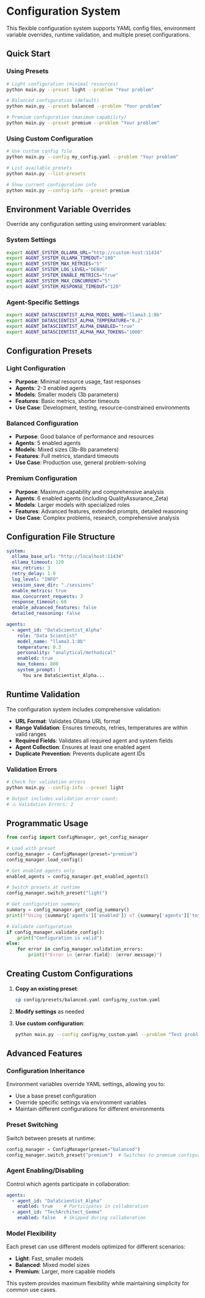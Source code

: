 # Configuration System

This flexible configuration system supports YAML config files, environment variable overrides, runtime validation, and multiple preset configurations.

## Quick Start

### Using Presets
```bash
# Light configuration (minimal resources)
python main.py --preset light --problem "Your problem"

# Balanced configuration (default)
python main.py --preset balanced --problem "Your problem"

# Premium configuration (maximum capability)
python main.py --preset premium --problem "Your problem"
```

### Using Custom Configuration
```bash
# Use custom config file
python main.py --config my_config.yaml --problem "Your problem"

# List available presets
python main.py --list-presets

# Show current configuration info
python main.py --config-info --preset premium
```

## Environment Variable Overrides

Override any configuration setting using environment variables:

### System Settings
```bash
export AGENT_SYSTEM_OLLAMA_URL="http://custom-host:11434"
export AGENT_SYSTEM_OLLAMA_TIMEOUT="180"
export AGENT_SYSTEM_MAX_RETRIES="5"
export AGENT_SYSTEM_LOG_LEVEL="DEBUG"
export AGENT_SYSTEM_ENABLE_METRICS="true"
export AGENT_SYSTEM_MAX_CONCURRENT="5"
export AGENT_SYSTEM_RESPONSE_TIMEOUT="120"
```

### Agent-Specific Settings
```bash
export AGENT_DATASCIENTIST_ALPHA_MODEL_NAME="llama3.1:8b"
export AGENT_DATASCIENTIST_ALPHA_TEMPERATURE="0.2"
export AGENT_DATASCIENTIST_ALPHA_ENABLED="true"
export AGENT_DATASCIENTIST_ALPHA_MAX_TOKENS="1000"
```

## Configuration Presets

### Light Configuration
- **Purpose**: Minimal resource usage, fast responses
- **Agents**: 2-3 enabled agents
- **Models**: Smaller models (3b parameters)
- **Features**: Basic metrics, shorter timeouts
- **Use Case**: Development, testing, resource-constrained environments

### Balanced Configuration  
- **Purpose**: Good balance of performance and resources
- **Agents**: 5 enabled agents
- **Models**: Mixed sizes (3b-8b parameters)
- **Features**: Full metrics, standard timeouts
- **Use Case**: Production use, general problem-solving

### Premium Configuration
- **Purpose**: Maximum capability and comprehensive analysis
- **Agents**: 6 enabled agents (including QualityAssurance_Zeta)
- **Models**: Larger models with specialized roles
- **Features**: Advanced features, extended prompts, detailed reasoning
- **Use Case**: Complex problems, research, comprehensive analysis

## Configuration File Structure

```yaml
system:
  ollama_base_url: "http://localhost:11434"
  ollama_timeout: 120
  max_retries: 3
  retry_delay: 1.0
  log_level: "INFO"
  session_save_dir: "./sessions"
  enable_metrics: true
  max_concurrent_requests: 3
  response_timeout: 60
  enable_advanced_features: false
  detailed_reasoning: false

agents:
  - agent_id: "DataScientist_Alpha"
    role: "Data Scientist"
    model_name: "llama3.1:8b"
    temperature: 0.3
    personality: "analytical/methodical"
    enabled: true
    max_tokens: 800
    system_prompt: |
      You are DataScientist_Alpha...
```

## Runtime Validation

The configuration system includes comprehensive validation:

- **URL Format**: Validates Ollama URL format
- **Range Validation**: Ensures timeouts, retries, temperatures are within valid ranges
- **Required Fields**: Validates all required agent and system fields
- **Agent Collection**: Ensures at least one enabled agent
- **Duplicate Prevention**: Prevents duplicate agent IDs

### Validation Errors
```bash
# Check for validation errors
python main.py --config-info --preset light

# Output includes validation error count:
# ⚠️ Validation Errors: 2
```

## Programmatic Usage

```python
from config import ConfigManager, get_config_manager

# Load with preset
config_manager = ConfigManager(preset="premium")
config_manager.load_config()

# Get enabled agents only
enabled_agents = config_manager.get_enabled_agents()

# Switch presets at runtime
config_manager.switch_preset("light")

# Get configuration summary
summary = config_manager.get_config_summary()
print(f"Using {summary['agents']['enabled']} of {summary['agents']['total']} agents")

# Validate configuration
if config_manager.validate_config():
    print("Configuration is valid")
else:
    for error in config_manager.validation_errors:
        print(f"Error in {error.field}: {error.message}")
```

## Creating Custom Configurations

1. **Copy an existing preset**:
   ```bash
   cp config/presets/balanced.yaml config/my_custom.yaml
   ```

2. **Modify settings** as needed

3. **Use custom configuration**:
   ```bash
   python main.py --config config/my_custom.yaml --problem "Test problem"
   ```

## Advanced Features

### Configuration Inheritance
Environment variables override YAML settings, allowing you to:
- Use a base preset configuration
- Override specific settings via environment variables
- Maintain different configurations for different environments

### Preset Switching
Switch between presets at runtime:
```python
config_manager = ConfigManager(preset="balanced")
config_manager.switch_preset("premium")  # Switches to premium configuration
```

### Agent Enabling/Disabling
Control which agents participate in collaboration:
```yaml
agents:
  - agent_id: "DataScientist_Alpha"
    enabled: true    # Participates in collaboration
  - agent_id: "TechArchitect_Gamma"  
    enabled: false   # Skipped during collaboration
```

### Model Flexibility
Each preset can use different models optimized for different scenarios:
- **Light**: Fast, smaller models
- **Balanced**: Mixed model sizes
- **Premium**: Larger, more capable models

This system provides maximum flexibility while maintaining simplicity for common use cases.